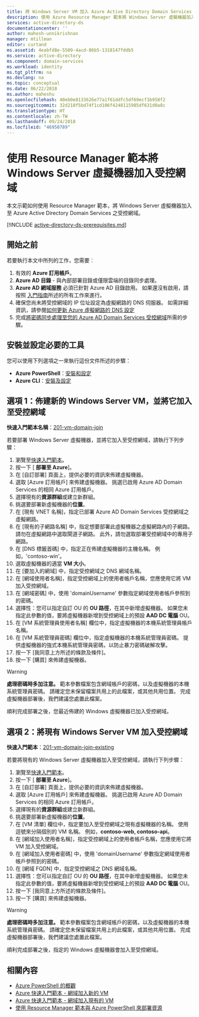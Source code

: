 ```yaml
---
title: 將 Windows Server VM 加入 Azure Active Directory Domain Services | Microsoft Docs
description: 使用 Azure Resource Manager 範本將 Windows Server 虛擬機器加入受控網域。
services: active-directory-ds
documentationcenter: ''
author: mahesh-unnikrishnan
manager: mtillman
editor: curtand
ms.assetid: 4eabfd8e-5509-4acd-86b5-1318147fddb5
ms.service: active-directory
ms.component: domain-services
ms.workload: identity
ms.tgt_pltfrm: na
ms.devlang: na
ms.topic: conceptual
ms.date: 06/22/2018
ms.author: maheshu
ms.openlocfilehash: 40eb0e8133626e77a1f61ddfc5df69ecf1b958f2
ms.sourcegitcommit: 32d218f5bd74f1cd106f4248115985df631d0a8c
ms.translationtype: HT
ms.contentlocale: zh-TW
ms.lasthandoff: 09/24/2018
ms.locfileid: "46950789"
---
```

# <a name="join-a-windows-server-virtual-machine-to-a-managed-domain-using-a-resource-manager-template"></a>使用 Resource Manager 範本將 Windows Server 虛擬機器加入受控網域
本文示範如何使用 Resource Manager 範本，將 Windows Server 虛擬機器加入至 Azure Active Directory Domain Services 之受控網域。

[!INCLUDE [active-directory-ds-prerequisites.md](../../includes/active-directory-ds-prerequisites.md)]

## <a name="before-you-begin"></a>開始之前
若要執行本文中所列的工作，您需要︰
1. 有效的 **Azure 訂用帳戶**。
2. **Azure AD 目錄** - 與內部部署目錄或僅限雲端的目錄同步處理。
3. **Azure AD 網域服務** 必須已針對 Azure AD 目錄啟用。 如果還沒有啟用，請按照 [入門指南](active-directory-ds-getting-started.md)所述的所有工作來進行。
4. 確保您尚未將受控網域的 IP 位址設定為虛擬網路的 DNS 伺服器。 如需詳細資訊，請參閱[如何更新 Azure 虛擬網路的 DNS 設定](active-directory-ds-getting-started-dns.md)
5. 完成[將密碼同步處理至您的 Azure AD Domain Services 受控網域](active-directory-ds-getting-started-password-sync.md)所需的步驟。


## <a name="install-and-configure-required-tools"></a>安裝並設定必要的工具
您可以使用下列選項之一來執行這份文件所述的步驟：
* **Azure PowerShell**：[安裝和設定](https://azure.microsoft.com/documentation/articles/powershell-install-configure/)
* **Azure CLI**：[安裝及設定](https://azure.microsoft.com/documentation/articles/xplat-cli-install/)


## <a name="option-1-provision-a-new-windows-server-vm-and-join-it-to-a-managed-domain"></a>選項 1：佈建新的 Windows Server VM，並將它加入至受控網域
**快速入門範本名稱**：[201-vm-domain-join](https://azure.microsoft.com/resources/templates/201-vm-domain-join/)

若要部署 Windows Server 虛擬機器，並將它加入至受控網域，請執行下列步驟：
1. 瀏覽至[快速入門範本](https://azure.microsoft.com/resources/templates/201-vm-domain-join/)。
2. 按一下 [ **部署至 Azure**]。
3. 在 [自訂部署] 頁面上，提供必要的資訊來佈建虛擬機器。
4. 選取 [Azure 訂用帳戶] 來佈建虛擬機器。 挑選已啟用 Azure AD Domain Services 的相同 Azure 訂用帳戶。
5. 選擇現有的**資源群組**或建立新群組。
6. 挑選要部署新虛擬機器的**位置**。
7. 在 [現有 VNET 名稱]，指定已部署 Azure AD Domain Services 受控網域之虛擬網路。
8. 在 [現有的子網路名稱] 中，指定想要部署此虛擬機器之虛擬網路內的子網路。 請勿在虛擬網路中選取閘道子網路。 此外，請勿選取部署受控網域中的專用子網路。
9. 在 [DNS 標籤首碼] 中，指定正在佈建虛擬機器的主機名稱。 例如，'contoso-win'。
10. 選取虛擬機器的適當 **VM 大小**。
11. 在 [要加入的網域] 中，指定受控網域之 DNS 網域名稱。
12. 在 [網域使用者名稱]，指定受控網域上的使用者帳戶名稱，您應使用它將 VM 加入受控網域。
13. 在 [網域密碼] 中，使用 'domainUsername' 參數指定網域使用者帳戶參照到的密碼。
14. 選擇性：您可以指定自訂 OU 的 **OU 路徑**，在其中新增虛擬機器。 如果您未指定此參數的值，要將虛擬機器新增到受控網域上的預設 **AAD DC 電腦** OU。
15. 在 [VM 系統管理員使用者名稱] 欄位中，指定虛擬機器的本機系統管理員帳戶名稱。
16. 在 [VM 系統管理員密碼] 欄位中，指定虛擬機器的本機系統管理員密碼。 提供虛擬機器的強式本機系統管理員密碼，以防止暴力密碼破解攻擊。
17. 按一下 [我同意上方所述的條款及條件]。
18. 按一下 [購買] 來佈建虛擬機器。

> [!WARNING]
> **處理密碼時多加注意。**
> 範本參數檔案包含網域帳戶的密碼，以及虛擬機器的本機系統管理員密碼。 請確定您未保留檔案共用上的此檔案，或其他共用位置。 完成虛擬機器部署後，我們建議您處置此檔案。
>

順利完成部署之後，您最近佈建的 Windows 虛擬機器已加入受控網域。


## <a name="option-2-join-an-existing-windows-server-vm-to-a-managed-domain"></a>選項 2：將現有 Windows Server VM 加入受控網域
**快速入門範本**：[201-vm-domain-join-existing](https://azure.microsoft.com/resources/templates/201-vm-domain-join-existing/)

若要將現有的 Windows Server 虛擬機器加入至受控網域，請執行下列步驟：
1. 瀏覽至[快速入門範本](https://azure.microsoft.com/resources/templates/201-vm-domain-join-existing/)。
2. 按一下 [ **部署至 Azure**]。
3. 在 [自訂部署] 頁面上，提供必要的資訊來佈建虛擬機器。
4. 選取 [Azure 訂用帳戶] 來佈建虛擬機器。 挑選已啟用 Azure AD Domain Services 的相同 Azure 訂用帳戶。
5. 選擇現有的**資源群組**或建立新群組。
6. 挑選要部署新虛擬機器的**位置**。
7. 在 [VM 清單] 欄位中，指定要加入至受控網域之現有虛擬機器的名稱。 使用逗號來分隔個別的 VM 名稱。 例如，**contoso-web, contoso-api**。
8. 在 [網域加入使用者名稱]，指定受控網域上的使用者帳戶名稱，您應使用它將 VM 加入受控網域。
9. 在 [網域加入使用者密碼] 中，使用 'domainUsername' 參數指定網域使用者帳戶參照到的密碼。
10. 在 [網域 FQDN] 中，指定受控網域之 DNS 網域名稱。
11. 選擇性：您可以指定自訂 OU 的 **OU 路徑**，在其中新增虛擬機器。 如果您未指定此參數的值，要將虛擬機器新增到受控網域上的預設 **AAD DC 電腦** OU。
12. 按一下 [我同意上方所述的條款及條件]。
13. 按一下 [購買] 來佈建虛擬機器。

> [!WARNING]
> **處理密碼時多加注意。**
> 範本參數檔案包含網域帳戶的密碼，以及虛擬機器的本機系統管理員密碼。 請確定您未保留檔案共用上的此檔案，或其他共用位置。 完成虛擬機器部署後，我們建議您處置此檔案。
>

順利完成部署之後，指定的 Windows 虛擬機器會加入至受控網域。


## <a name="related-content"></a>相關內容
* [Azure PowerShell 的概觀](https://docs.microsoft.com/powershell/azure/overview?view=azurermps-4.4.0)
* [Azure 快速入門範本 - 網域加入新的 VM](https://azure.microsoft.com/resources/templates/201-vm-domain-join/)
* [Azure 快速入門範本 - 網域加入現有的 VM](https://azure.microsoft.com/resources/templates/201-vm-domain-join-existing/)
* [使用 Resource Manager 範本與 Azure PowerShell 來部署資源](../azure-resource-manager/resource-group-template-deploy.md)
